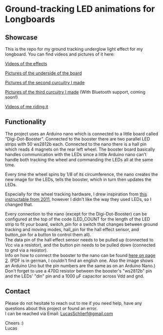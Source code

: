 # Ground-tracking LED animations for Longboards

## Showcase

This is the repo for my ground tracking underglow light effect for my longboard.
You can find videos and pictures of it here:

[Videos of the effects](https://imgur.com/gallery/86cq9q0)

[Pictures of the underside of the board](https://imgur.com/gallery/5WJpUBA)

[Pictures of the second curcuitry I made](https://imgur.com/gallery/PAADjVJ)

[Pictures of the third curcuitry I made](https://imgur.com/gallery/vMbaO5J) (With Bluetooth support, coming soon!)

[Videos of me riding it](https://imgur.com/gallery/xfXjWVt)

## Functionality

The project uses an Arduino nano which is connected to a little board called "Digi-Dot-Booster".
Connected to the booster there are two parallel LED strips with 50 ws2812b each.
Connected to the nano there is a hall pin which reads 4 magnets on the rear left wheel.
The booster board basically handles communication with the LEDs since a little Arduino nano can't handle both tracking the wheel and commanding the LEDs all at the same time.

Every time the wheel spins by 1/8 of its circumference, the nano creates the new image for the LEDs, tells the booster, which in turn then updates the LEDs.

Especially for the wheel tracking hardware, I drew inspiration from [this instructable from 2011](https://www.instructables.com/Ground-Tracking-LED-Longboard-Mod/), however I didn't like the way they used LEDs, so I changed that.

Every connection to the nano (except for the Digi-Dot-Booster) can be configured at the top of the code (LED_COUNT for the length of the LED strip to fit your board, switch_pin for a switch that changes between ground tracking and moving modes, hall_pin for the hall effect sensor, and button_pin for a button to control them all).  
The data pin of the hall effect sensor needs to be pulled up (connected to Vcc via a resistor), and the button pin needs to be pulled down (connected to gnd via a resistor).  
Info on how to connect the booster to the nano can be found [here on page 2](https://www.led-genial.de/mediafiles/Sonstiges/digi-dot-booster.pdf).
(PDF is in german, I couldn't find an english one. Also the image shows an Arduino Uno but the pin numbers are the same as on an Arduino Nano.)  
Don't forget to use a 470Ω resistor between the booster's "ws2812b" pin and the LEDs' "din" pin and a 1000 μF capacitor across Vdd and gnd.

## Contact

Please do not hesitate to reach out to me if you need help, have any questions about this project or found an error.  
I can be reached via Email: [LucasSchlierf@gmail.com](mailto:LucasSchlierf@gmail.com)

Cheers :)  
Lucas
